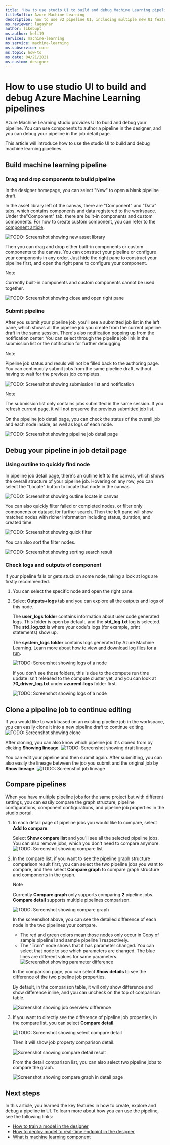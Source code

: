```yaml
---
title: 'How to use studio UI to build and debug Machine Learning pipelines'
titleSuffix: Azure Machine Learning
description: how to use v2 pipeline UI, including multiple new UI features
ms.reviewer: lagayhar
author: likebupt
ms.author: keli19
services: machine-learning
ms.service: machine-learning
ms.subservice: core
ms.topic: how-to
ms.date: 04/21/2021
ms.custom: designer
---
```


# How to use studio UI to build and debug Azure Machine Learning pipelines

Azure Machine Learning studio provides UI to build and debug your pipeline. You can use components to author a pipeline in the designer, and you can debug your pipeline in the job detail page.

This article will introduce how to use the studio UI to build and debug machine learning pipelines.


## Build machine learning pipeline

<!-- *************
Custom component
Asset library
Subgraph actions/Tab view (Post GA)
Right pane
************* -->

### Drag and drop components to build pipeline

In the designer homepage, you can select "New" to open a blank pipeline draft. 

In the asset library left of the canvas, there are "Component" and "Data" tabs, which contains components and data registered to the workspace. Under  the"Component" tab, there are built-in components and custom components. For how to create custom component, you can refer to the [component article](concept-component.md).

![TODO: Screenshot showing new asset library](./media/new-pipeline-ui/asset-library.png)

Then you can drag and drop either built-in components or custom components to the canvas. You can construct your pipeline or configure your components in any order. Just hide the right pane to construct your pipeline first, and open the right pane to configure your component.

> [!NOTE]
> Currently built-in components and custom components cannot be used together.
>

![TODO: Screenshot showing close and open right pane](./media/new-pipeline-ui/hide-right-pane.png)


<!-- #### Pipeline component - Post GA

If your pipeline contains too many components, you can multi-select some components for the same purpose like a bunch of components for data preprocessing, and group them into a pipeline component.

![TODO: GIF for creating subgraph](./media/new-pipeline-ui/.png) -->


### Submit pipeline

<!-- *************
submission list
************* -->

After you submit your pipeline job, you'll see a submitted job list in the left pane, which shows all the pipeline job you create from the current pipeline draft in the same session. There's also notification popping up from the notification center. You can select through the pipeline job link in the submission list or the notification for further debugging.

> [!NOTE]
> Pipeline job status and resuls will not be filled back to the authoring page.
> You can continuouly submit jobs from the same pipeline draft, without having to wait for the previous job completes.

![TODO: Screenshot showing submission list and notification](./media/new-pipeline-ui/.png)

> [!NOTE]
> The submission list only contains jobs submitted in the same session.
> If you refresh current page, it will not preserve the previous submitted job list.

On the pipeline job detail page, you can check the status of the overall job and each node inside, as well as logs of each node.

![TODO: Screenshot showing pipeline job detail page](./media/new-pipeline-ui/.png)


## Debug your pipeline in job detail page

<!-- *************
Outline
Quick filter, sort (for step view users)
Profiling (Tuning pipeline performance)
************* -->

### Using outline to quickly find node

In pipeline job detail page, there's an outline left to the canvas, which shows the overall structure of your pipeline job. Hovering on any row, you can select the "Locate" button to locate that node in the canvas.

![TODO: Screenshot showing outline locate in canvas](./media/new-pipeline-ui/.png)

You can also quickly filter failed or completed nodes, or filter only components or dataset for further search. Then the left pane will show matched nodes with richer information including status, duration, and created time.

![TODO: Screenshot showing quick filter](./media/new-pipeline-ui/.png)

You can also sort the filter nodes.

![TODO: Screenshot showing sorting search result](./media/new-pipeline-ui/.png)

### Check logs and outputs of component

If your pipeline fails or gets stuck on some node, taking a look at logs are firstly recommended. 

1. You can select the specific node and open the right pane.

1. Select **Outputs+logs** tab and you can explore all the outputs and logs of this node.

    The **user_logs folder** contains information about user code generated logs. This folder is open by default, and the **std_log.txt** log is selected. The **std_log.txt** is where your code's logs (for example, print statements) show up.
    
    The **system_logs folder** contains logs generated by Azure Machine Learning. Learn more about [how to view and download log files for a run](how-to-log-view-metrics.md#view-and-download-log-files-for-a-run).

    
    ![TODO: Screenshot showing logs of a node](./media/new-pipeline-ui/view-user-logs.png)

    If you don't see those folders, this is due to the compute run time update isn't released to the compute cluster yet, and you can look at **70_driver_log.txt** under **azureml-logs** folder first.

    ![TODO: Screenshot showing logs of a node](./media/new-pipeline-ui/view-driver-logs.png)


<!-- ### Understand your pipeline job performance

If you would like to optimize your pipeline performance, you might need to firstly understand which part of pipeline cost compute time most. 

In pipeline UI, you can understand youe pipeline job performance leveraging "Profiling".

You can click "Profiling" button above canvas. Then you can check the detailed perfomance analysis of your pipeline job.

![TODO: Screenshot showing profiling result](./media/new-pipeline-ui/profiling.png)

By default it will show the critical path of your whole pipeline job. Critical path is a series of child jobs (or sometimes only a single job) that controls the calculated start or complete time of the pipeline. The child jobs that make up the critical path are typically interrelated by job dependencies. When the last job in the critical path is completed, the pipeline is also completed. -->

## Clone a pipeline job to continue editing

<!-- *************
Find and replace (Post GA)
Show lineage
************* -->

If you would like to work based on an existing pipeline job in the workspace, you can easily clone it into a new pipeline draft to continue editing.
![TODO: Screenshot showing clone](./media/new-pipeline-ui/job-detail-clone.png)

After cloning, you can also know which pipeline job it's cloned from by clicking **Showing lineage**.
![TODO: Screenshot showing draft lineage](./media/new-pipeline-ui/draft-show-lineage.png)

You can edit your pipeline and then submit again. After submitting, you can also easily the lineage between the job you submit and the original job by **Show lineage**.
![TODO: Screenshot job lineage](./media/new-pipeline-ui/job-show-lineage.png)

## Compare pipelines

<!-- *************
Compare
************* -->

When you have multiple pipeline jobs for the same project but with different settings, you can easily compare the graph structure, pipeline configurations, component configurations, and pipeline job properties in the studio portal.

1. In each detail page of pipeline jobs you would like to compare, select **Add to compare**.

    Select **Show compare list** and you'll see all the selected pipeline jobs. You can also remove jobs, which you don't need to compare anymore.
    ![TODO: Screenshot showing compare list](./media/new-pipeline-ui/compare-list.png)

1. In the compare list, if you want to see the pipeline graph structure comparison result first, you can select the two pipeline jobs you want to compare, and then select **Compare graph** to compare graph structure and components in the graph.
    > [!NOTE]
    > Currently **Compare graph** only supports comparing **2** pipeline jobs.
    >  **Compare detail** supports multiple pipelines comparison.

    ![TODO: Screenshot showing compare graph](./media/new-pipeline-ui/compare-graph.png)

    In the screenshot above, you can see the detailed difference of each node in the two pipelines your compare.
    - The red and green colors mean those nodes only occur in Copy of sample pipeline1 and sample pipeline 1 respectively. 
    - The "Train" node shows that it has parameter changed. You can select that node to see which parameters are changed. The blue lines are different values for same parameters.
        ![Screenshot showing parameter difference](./media/new-pipeline-ui/compare-parameter.png)

    In the comparison page, you can select **Show details** to see the difference of the two pipeline job properties.

    By default, in the comparison table, it will only show difference and show difference inline, and you can uncheck on the top of comparison table.

    ![Screenshot showing job overview difference](./media/new-pipeline-ui/job-overview-compare.png)

1. If you want to directly see the difference of pipeline job properties, in the compare list, you can select **Compare detail**. 

    ![TODO: Screenshot showing select compare detail](./media/new-pipeline-ui/select-compare-detail.png)

    Then it will show job property comparison detail.

    ![Screenshot showing compare detail result](./media/new-pipeline-ui/compare-detail.png)

    From the detail comparison list, you can also select two pipeline jobs to compare the graph.

    ![Screenshot showing compare graph in detail page](./media/new-pipeline-ui/compare-graph-in-detail.png)



## Next steps

In this article, you learned the key features in how to create, explore and debug a pipeline in UI. To learn more about how you can use the pipeline, see the following links:

+ [How to train a model in the designer](tutorial-designer-automobile-price-train-score.md)
+ [How to deploy model to real-time endpoint in the designer](tutorial-designer-automobile-price-deploy.md)
+ [What is machine learning component](concept-component.md)



